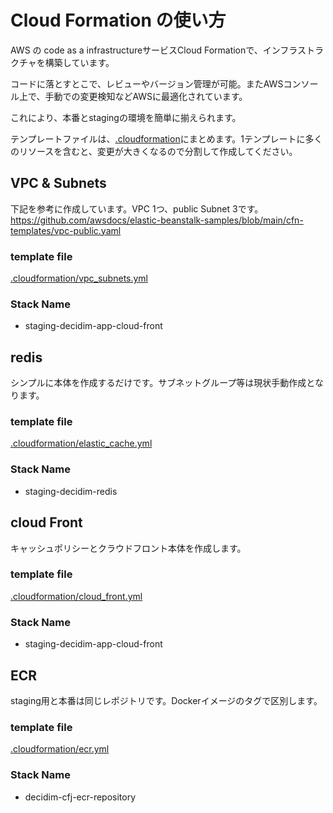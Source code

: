 # Cloud Formation の使い方

AWS の code as a infrastructureサービスCloud Formationで、インフラストラクチャを構築しています。

コードに落とすとこで、レビューやバージョン管理が可能。またAWSコンソール上で、手動での変更検知などAWSに最適化されています。

これにより、本番とstagingの環境を簡単に揃えられます。

テンプレートファイルは、[.cloudformation](/.cloudformation)にまとめます。1テンプレートに多くのリソースを含むと、変更が大きくなるので分割して作成してください。

## VPC & Subnets

下記を参考に作成しています。VPC 1つ、public Subnet 3です。
https://github.com/awsdocs/elastic-beanstalk-samples/blob/main/cfn-templates/vpc-public.yaml

### template file

[.cloudformation/vpc_subnets.yml](/.cloudformation/vpc_subnets.yml)

### Stack Name

- staging-decidim-app-cloud-front

## redis

シンプルに本体を作成するだけです。サブネットグループ等は現状手動作成となります。

### template file

[.cloudformation/elastic_cache.yml](/.cloudformation/elastic_cache.yml)

### Stack Name

- staging-decidim-redis

## cloud Front

キャッシュポリシーとクラウドフロント本体を作成します。

### template file

[.cloudformation/cloud_front.yml](/.cloudformation/cloud_front.yml)

### Stack Name

- staging-decidim-app-cloud-front

## ECR

staging用と本番は同じレポジトリです。Dockerイメージのタグで区別します。

### template file

[.cloudformation/ecr.yml](/.cloudformation/ecr.yml)

### Stack Name

- decidim-cfj-ecr-repository
